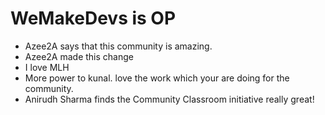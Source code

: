 # WeMakeDevs is OP

- Azee2A says that this community is amazing.
- Azee2A made this change
- I love MLH
- More power to kunal. love the work which your are doing for the community.
- Anirudh Sharma finds the Community Classroom initiative really great!
